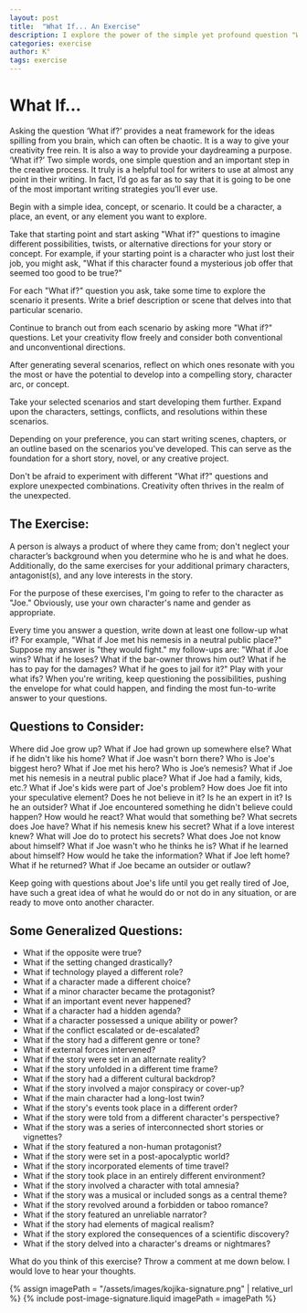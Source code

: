 ```yaml
---
layout: post
title:  "What If... An Exercise"
description: I explore the power of the simple yet profound question "What if?" as a fundamental tool for writers. By using this framework to channel creative energy, we can transform basic ideas into rich, multifaceted narratives. Through specific character-focused prompts and broader story questions, I demonstrate how this technique helps develop everything from character backgrounds to plot twists. Whether you're exploring your protagonist's potential reactions or reimagining your entire story world, asking "What if?" opens up countless possibilities for deeper, more engaging storytelling.
categories: exercise
author: K°
tags: exercise
---
```


# What If...
Asking the question ‘What if?’ provides a neat framework for the ideas spilling from you brain, which can often be chaotic. It is a way to give your creativity free rein. It is also a way to provide your daydreaming a purpose. ‘What if?’ Two simple words, one simple question and an important step in the creative process. It truly is a helpful tool for writers to use at almost any point in their writing. In fact, I’d go as far as to say that it is going to be one of the most important writing strategies you’ll ever use.

Begin with a simple idea, concept, or scenario. It could be a character, a place, an event, or any element you want to explore.

Take that starting point and start asking "What if?" questions to imagine different possibilities, twists, or alternative directions for your story or concept. For example, if your starting point is a character who just lost their job, you might ask, "What if this character found a mysterious job offer that seemed too good to be true?"

For each "What if?" question you ask, take some time to explore the scenario it presents. Write a brief description or scene that delves into that particular scenario.

Continue to branch out from each scenario by asking more "What if?" questions. Let your creativity flow freely and consider both conventional and unconventional directions.

After generating several scenarios, reflect on which ones resonate with you the most or have the potential to develop into a compelling story, character arc, or concept.

Take your selected scenarios and start developing them further. Expand upon the characters, settings, conflicts, and resolutions within these scenarios.

Depending on your preference, you can start writing scenes, chapters, or an outline based on the scenarios you've developed. This can serve as the foundation for a short story, novel, or any creative project.

Don't be afraid to experiment with different "What if?" questions and explore unexpected combinations. Creativity often thrives in the realm of the unexpected.

## The Exercise:
A person is always a product of where they came from; don't neglect your character’s background when you determine who he is and what he does. Additionally, do the same exercises for your additional primary characters, antagonist(s), and any love interests in the story.

For the purpose of these exercises, I'm going to refer to the character as "Joe." Obviously, use your own character's name and gender as appropriate.

Every time you answer a question, write down at least one follow-up what if? For example, "What if Joe met his nemesis in a neutral public place?" Suppose my answer is "they would fight." my follow-ups are: "What if Joe wins? What if he loses? What if the bar-owner throws him out? What if he has to pay for the damages? What if he goes to jail for it?" Play with your what ifs? When you're writing, keep questioning the possibilities, pushing the envelope for what could happen, and finding the most fun-to-write answer to your questions.

## Questions to Consider:
Where did Joe grow up?
What if Joe had grown up somewhere else?
What if he didn't like his home?
What if Joe wasn't born there?
Who is Joe's biggest hero?
What if Joe met his hero?
Who is Joe’s nemesis?
What if Joe met his nemesis in a neutral public place?
What if Joe had a family, kids, etc.?
What if Joe's kids were part of Joe's problem?
How does Joe fit into your speculative element?
Does he not believe in it?
Is he an expert in it? Is he an outsider?
What if Joe encountered something he didn't believe could happen?
How would he react?
What would that something be?
What secrets does Joe have?
What if his nemesis knew his secret?
What if a love interest knew?
What will Joe do to protect his secrets?
What does Joe not know about himself?
What if Joe wasn't who he thinks he is?
What if he learned about himself?
How would he take the information?
What if Joe left home?
What if he returned?
What if Joe became an outsider or outlaw?

Keep going with questions about Joe's life until you get really tired of Joe, have such a great idea of what he would do or not do in any situation, or are ready to move onto another character.

## Some Generalized Questions:
- What if the opposite were true?
- What if the setting changed drastically?
- What if technology played a different role?
- What if a character made a different choice?
- What if a minor character became the protagonist?
- What if an important event never happened?
- What if a character had a hidden agenda?
- What if a character possessed a unique ability or power?
- What if the conflict escalated or de-escalated?
- What if the story had a different genre or tone?
- What if external forces intervened?
- What if the story were set in an alternate reality?
- What if the story unfolded in a different time frame?
- What if the story had a different cultural backdrop?
- What if the story involved a major conspiracy or cover-up?
- What if the main character had a long-lost twin?
- What if the story's events took place in a different order?
- What if the story were told from a different character's perspective?
- What if the story was a series of interconnected short stories or vignettes?
- What if the story featured a non-human protagonist?
- What if the story were set in a post-apocalyptic world?
- What if the story incorporated elements of time travel?
- What if the story took place in an entirely different environment?
- What if the story involved a character with total amnesia?
- What if the story was a musical or included songs as a central theme?
- What if the story revolved around a forbidden or taboo romance?
- What if the story featured an unreliable narrator?
- What if the story had elements of magical realism?
- What if the story explored the consequences of a scientific discovery?
- What if the story delved into a character's dreams or nightmares?

What do you think of this exercise? Throw a comment at me down below. I would love to hear your thoughts.

<!-- signature -->
{% assign imagePath = "/assets/images/kojika-signature.png" | relative_url %}
{% include post-image-signature.liquid imagePath = imagePath %}